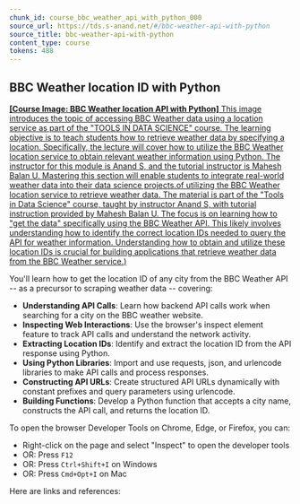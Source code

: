 ```yaml
---
chunk_id: course_bbc_weather_api_with_python_000
source_url: https://tds.s-anand.net/#/bbc-weather-api-with-python
source_title: bbc-weather-api-with-python
content_type: course
tokens: 488
---
```


## BBC Weather location ID with Python

[**[Course Image: BBC Weather location API with Python]** This image introduces the topic of accessing BBC Weather data using a location service as part of the "TOOLS IN DATA SCIENCE" course. The learning objective is to teach students how to retrieve weather data by specifying a location. Specifically, the lecture will cover how to utilize the BBC Weather location service to obtain relevant weather information using Python. The instructor for this module is Anand S, and the tutorial instructor is Mahesh Balan U. Mastering this section will enable students to integrate real-world weather data into their data science projects.of utilizing the BBC Weather location service to retrieve weather data. The material is part of the "Tools in Data Science" course, taught by instructor Anand S, with tutorial instruction provided by Mahesh Balan U. The focus is on learning how to "get the data" specifically using the BBC Weather API. This likely involves understanding how to identify the correct location IDs needed to query the API for weather information. Understanding how to obtain and utilize these location IDs is crucial for building applications that retrieve weather data from the BBC Weather service.)](https://youtu.be/IafLrvnamAw)

You'll learn how to get the location ID of any city from the BBC Weather API -- as a precursor to scraping weather data -- covering:

- **Understanding API Calls**: Learn how backend API calls work when searching for a city on the BBC weather website.
- **Inspecting Web Interactions**: Use the browser's inspect element feature to track API calls and understand the network activity.
- **Extracting Location IDs**: Identify and extract the location ID from the API response using Python.
- **Using Python Libraries**: Import and use requests, json, and urlencode libraries to make API calls and process responses.
- **Constructing API URLs**: Create structured API URLs dynamically with constant prefixes and query parameters using urlencode.
- **Building Functions**: Develop a Python function that accepts a city name, constructs the API call, and returns the location ID.

To open the browser Developer Tools on Chrome, Edge, or Firefox, you can:

- Right-click on the page and select "Inspect" to open the developer tools
- OR: Press `F12`
- OR: Press `Ctrl+Shift+I` on Windows
- OR: Press `Cmd+Opt+I` on Mac

Here are links and references:
